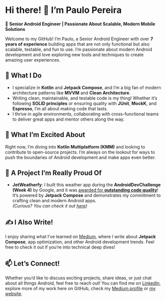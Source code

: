 # Hi there! 👋 I’m Paulo Pereira  
🎯 **Senior Android Engineer | Passionate About Scalable, Modern Mobile Solutions**

Welcome to my GitHub! I’m Paulo, a Senior Android Engineer with over **7 years of experience** building apps that are not only functional but also scalable, testable, and fun to use. I’m passionate about modern Android development and love exploring new tools and techniques to create amazing user experiences.  

## 💼 What I Do  
- I specialize in **Kotlin** and **Jetpack Compose**, and I’m a big fan of modern architecture patterns like **MVVM** and **Clean Architecture**.  
- Writing clean, maintainable, and testable code is my thing! Whether it’s following **SOLID principles** or ensuring quality with **JUnit**, **MockK**, and **Espresso**, I’m all about making code that lasts.  
- I thrive in agile environments, collaborating with cross-functional teams to deliver great apps and mentor others along the way.  

## 🚀 What I’m Excited About  
Right now, I’m diving into **Kotlin Multiplatform (KMM)** and looking to contribute to open-source projects. I’m always on the lookout for ways to push the boundaries of Android development and make apps even better.

## 🌟 A Project I’m Really Proud Of  
- **JetWeatherfy**: I built this weather app during the **AndroidDevChallenge (Week 4)** by Google, and it was [awarded for **outstanding code quality**](https://android-developers.googleblog.com/2021/05/androiddevchallenge-its-wrap.html#:~:text=Code%20quality%3A%20Paulo%20Pereira%20%2D%20JetWeatherfy)! It’s powered by **Jetpack Compose** and demonstrates my commitment to crafting clean and modern Android apps.  
*(Curious? You can check it out [here](https://github.com/pauloaapereira/AndroidDevChallenge_Week4_JetWeatherfy))*  

## ✍️ I Also Write!  
I enjoy sharing what I’ve learned on [Medium](https://medium.com/@pauloaapereira), where I write about **Jetpack Compose**, app optimization, and other Android development trends. Feel free to check it out if you’re into technical deep dives!

## 📫 Let’s Connect!  
Whether you’d like to discuss exciting projects, share ideas, or just chat about all things Android, feel free to reach out! You can find me on [LinkedIn](https://www.linkedin.com/in/paulo-pereira-001615153), explore more of my work here on GitHub, check my [Medium profile](https://medium.com/@pauloaapereira) or [my website](https://pauloaapereira.github.io/).
